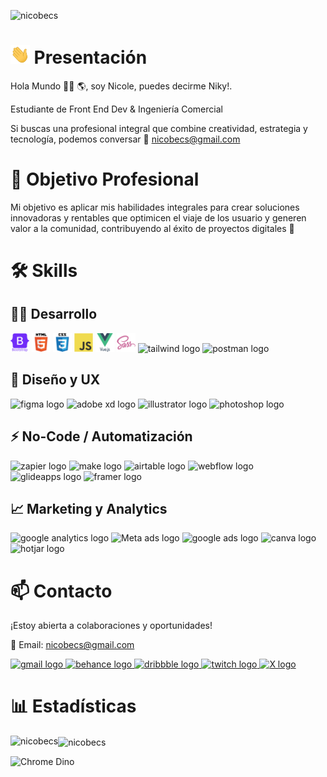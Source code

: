 <p align="left"> <img src="https://komarev.com/ghpvc/?username=nicobecs&label=Profile%20views&color=0e75b6&style=flat" alt="nicobecs" /> </p>

# <a target="_blank" rel="noopener noreferrer nofollow" href="https://raw.githubusercontent.com/ABSphreak/ABSphreak/master/gifs/Hi.gif" data-target="animated-image.originalLink"><img src="https://raw.githubusercontent.com/ABSphreak/ABSphreak/master/gifs/Hi.gif" height="30" style="max-width: 100%; display: inline-block;" data-target="animated-image.originalImage"></a> Presentación

Hola Mundo 🙋‍♀️ 🌎, soy Nicole, puedes decirme Niky!. 

Estudiante de Front End Dev & Ingeniería Comercial
<!--Ingeniera Comercial apasionada por la tecnología e innovación 🤖 Certificada en Fintech, Blockchain, UX/UI, Product Manager, Marketing Digital y Front-End -->

Si buscas una profesional integral que combine creatividad, estrategia y tecnología, podemos conversar 📩 nicobecs@gmail.com 

# 🎯 Objetivo Profesional

Mi objetivo es aplicar mis habilidades integrales para crear soluciones innovadoras y rentables que optimicen el viaje de los usuario y generen valor a la comunidad, contribuyendo al éxito de proyectos digitales 🚀

# 🛠 Skills 

## 👩‍💻 Desarrollo

<div align="left">
  <img src="https://raw.githubusercontent.com/devicons/devicon/master/icons/bootstrap/bootstrap-plain-wordmark.svg" height="30" alt="bootstrap logo" />
  <img src="https://raw.githubusercontent.com/devicons/devicon/master/icons/html5/html5-original-wordmark.svg" height="30" alt="html5 logo" />
  <img src="https://raw.githubusercontent.com/devicons/devicon/master/icons/css3/css3-original-wordmark.svg" height="30" alt="css3 logo" />
  <img src="https://raw.githubusercontent.com/devicons/devicon/master/icons/javascript/javascript-original.svg" height="30" alt="javascript logo" />
  <img src="https://raw.githubusercontent.com/devicons/devicon/master/icons/vuejs/vuejs-original-wordmark.svg" height="30" alt="vuejs logo" />
  <img src="https://raw.githubusercontent.com/devicons/devicon/master/icons/sass/sass-original.svg" height="30" alt="sass logo" />
  <img src="https://www.vectorlogo.zone/logos/tailwindcss/tailwindcss-icon.svg" height="30" alt="tailwind logo" />
  <img src="https://www.vectorlogo.zone/logos/getpostman/getpostman-icon.svg" height="30" alt="postman logo" />
</div>

## 🎨 Diseño y UX

<div align="left">
  <img src="https://www.vectorlogo.zone/logos/figma/figma-icon.svg" height="30" alt="figma logo" />
  <img src="https://upload.wikimedia.org/wikipedia/commons/thumb/c/c2/Adobe_XD_CC_icon.svg/1024px-Adobe_XD_CC_icon.svg.png" height="30" alt="adobe xd logo" />
  <img src="https://www.vectorlogo.zone/logos/adobe_illustrator/adobe_illustrator-icon.svg" height="30" alt="illustrator logo" />
  <img src="https://upload.wikimedia.org/wikipedia/commons/thumb/a/af/Adobe_Photoshop_CC_icon.svg/1024px-Adobe_Photoshop_CC_icon.svg.png" height="30" alt="photoshop logo" />
</div>

## ⚡ No-Code / Automatización

<div align="left"> 
  <img src="https://www.vectorlogo.zone/logos/zapier/zapier-icon.svg" height="30" alt="zapier logo" /> 
  <img src="https://d33v4339jhl8k0.cloudfront.net/docs/assets/5893d8f5dd8c8e73b3e9452c/images/65aedee198aa997ae831659b/file-JYJhvhoF5L.png" height="30" alt="make logo" /> 
  <img src="https://www.vectorlogo.zone/logos/airtable/airtable-icon.svg" height="30" alt="airtable logo" /> 
  <img src="https://www.vectorlogo.zone/logos/webflow/webflow-icon.svg" height="30" alt="webflow logo" /> 
  <img src="https://logos-world.net/wp-content/uploads/2021/12/Glide-New-Logo.png" height="30" alt="glideapps logo" /> 
  <img src="https://uxwing.com/wp-content/themes/uxwing/download/brands-and-social-media/framer-color-icon.png" height="30" alt="framer logo" /> 
</div>

## 📈 Marketing y Analytics

<div align="left">
  <img src="https://www.vectorlogo.zone/logos/google_analytics/google_analytics-icon.svg" height="30" alt="google analytics logo" />
  <img src="https://1000logos.net/wp-content/uploads/2021/10/Meta-Symbol.png" height="30" alt="Meta ads logo" />
  <img src="https://www.vectorlogo.zone/logos/google_admob/google_admob-icon.svg" height="30" alt="google ads logo" />
  <img src="https://1000marcas.net/wp-content/uploads/2020/01/Canva-logo.png" height="30" alt="canva logo" />
    <img src="https://cdn.prod.website-files.com/625817c1528a479afc134612/64a563d2a4c86cf0cdd57f4b_Hotjar.png" height="30" alt="hotjar logo" />
</div>



# 📫 Contacto

¡Estoy abierta a colaboraciones y oportunidades!

📩 Email:  nicobecs@gmail.com

<div align="left">
  <a href="mailto:nicobecs@gmail.com">
    <img src="https://img.shields.io/static/v1?message=Gmail&logo=gmail&label=&color=D14836&logoColor=white&labelColor=&style=for-the-badge" height="35" alt="gmail logo" />
  </a>
<!--  <a href="https://www.linkedin.com/in/nicolebelen/">
    <img src="https://img.shields.io/static/v1?message=LinkedIn&logo=linkedin&label=&color=0077B5&logoColor=white&labelColor=&style=for-the-badge" height="35" alt="linkedin logo" />
  </a> -->
  <a href="https://www.behance.net/nicolebelen1">
    <img src="https://img.shields.io/static/v1?message=Behance&logo=behance&label=&color=1769FF&logoColor=white&labelColor=&style=for-the-badge" height="35" alt="behance logo" />
  </a>
  <a href="https://dribbble.com/nicobecs">
    <img src="https://img.shields.io/static/v1?message=Dribbble&logo=dribbble&label=&color=EA4C89&logoColor=white&labelColor=&style=for-the-badge" height="35" alt="dribbble logo" />
  </a>
  <a href="https://www.twitch.tv/nicobecs">
    <img src="https://img.shields.io/static/v1?message=Twitch&logo=twitch&label=&color=9146FF&logoColor=white&labelColor=&style=for-the-badge" height="35" alt="twitch logo" />
  </a>
  <a href="https://x.com/nibecs">
    <img src="https://img.shields.io/static/v1?message=X&logo=x&label=&color=000000&logoColor=white&labelColor=&style=for-the-badge" height="35" alt="X logo" />
  </a>
</div>


# 📊 Estadísticas

<p><img align="left" src="https://github-readme-stats.vercel.app/api/top-langs?username=nicobecs&show_icons=true&locale=en&layout=compact" alt="nicobecs" /></p>

<p><img align="center" src="https://github-readme-streak-stats.herokuapp.com/?user=nicobecs&" alt="nicobecs" /></p>

<p dir="auto"><animated-image data-catalyst=""><a target="_blank" rel="noopener noreferrer nofollow" href="https://camo.githubusercontent.com/d9a7de4cfa37a723afb0560b54f5690df7ec0004d9882281496fe53c862637a1/68747470733a2f2f6d69722d73332d63646e2d63662e626568616e63652e6e65742f70726f6a6563745f6d6f64756c65732f6d61785f313230302f34666630373938363230383539332e356439613635346539326633362e676966" data-target="animated-image.originalLink"><img src="https://camo.githubusercontent.com/d9a7de4cfa37a723afb0560b54f5690df7ec0004d9882281496fe53c862637a1/68747470733a2f2f6d69722d73332d63646e2d63662e626568616e63652e6e65742f70726f6a6563745f6d6f64756c65732f6d61785f313230302f34666630373938363230383539332e356439613635346539326633362e676966" alt="Chrome Dino" data-canonical-src="https://mir-s3-cdn-cf.behance.net/project_modules/max_1200/4ff07986208593.5d9a654e92f36.gif" style="max-width: 100%; display: inline-block;" data-target="animated-image.originalImage"></a>
      <span class="AnimatedImagePlayer" data-target="animated-image.player" hidden="">
        <a data-target="animated-image.replacedLink" class="AnimatedImagePlayer-images" href="https://camo.githubusercontent.com/d9a7de4cfa37a723afb0560b54f5690df7ec0004d9882281496fe53c862637a1/68747470733a2f2f6d69722d73332d63646e2d63662e626568616e63652e6e65742f70726f6a6563745f6d6f64756c65732f6d61785f313230302f34666630373938363230383539332e356439613635346539326633362e676966" target="_blank">
          
